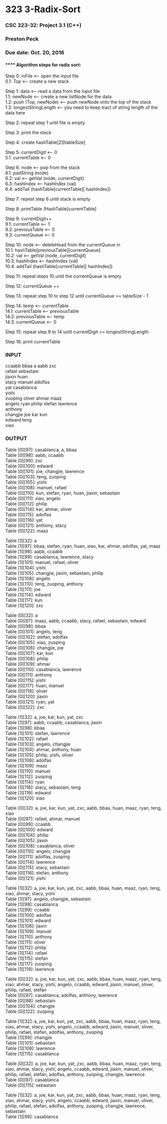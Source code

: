 # 323 3-Radix-Sort<br />
### CSC 323-32: Project 3.1 <Radix Sort> (C++)<br />
### Preston Peck<br />
### Due date: Oct. 20, 2016 <br />

#### **** Algorithm steps for radix sort:<br />

Step 0: inFile <-- open the input file<br />
     0.1: Top <-- create a new stack<br />
     
Step 1: data <-- read a data from the input file<br />
     1.1: newNode <-- create a new listNode for the data<br />
     1.2: push (Top, newNode) <-- push newNode onto the top of the stack<br />
     1.3: longestStringLength <-- you need to keep tract of string length of the data here<br />
     
Step 2: repeat step 1 until file is empty<br />

Step 3: print the stack<br />

Step 4: create hashTable[2][tableSize] <br />

Step 5: currentDigit <-- 0<br />
     5.1: currentTable <-- 0<br />
     
Step 6: node <-- pop from the stack<br />
     6.1: padString (node)<br />
     6.2: val <-- getVal (node, currentDigit)<br />
     6.3: hashIndex <-- hashIndex (val)<br />
     6.4: addTail (hashTable[currentTable][ hashIndex])<br />
     
Step 7: repeat step 6 until stack is empty<br />

Step 8:  printTable (HashTable[currentTable] <br />

Step 9: currentDigit++<br />
     9.1: currentTable <-- 1<br />
     9.2: previousTable <-- 0<br />
     9.3: currentQueue <-- 0<br />
     
Step 10: node <-- deleteHead from the currentQueue in<br />
     10.1: hashTable[previousTable][currentQueue]<br />
     10.2: val <-- getVal (node, currentDigit)<br />
     10.3: hashIndex <-- hashIndex (val) <br />
     10.4: addTail (hashTable[currentTable][ hashIndex])<br />
     
Step 11:  repeat steps 10 until the currentQueue is empty<br />

Step 12: currentQueue ++<br />

Step 13: repeat step 10 to step 12 until currentQueue >= tableSize - 1<br />

Step 14: temp <-- currentTable<br />
     14.1: currentTable <-- previousTable<br />
     14.2: previousTable <-- temp<br />
     14.3: currentQueue <-- 0<br />
     
Step 15: repeat step 9 to 14 until currentDigit >= longestStringLength<br />

Step 16: print currentTable<br />

### INPUT<br />
ccaabb bbaa a aabb zxc<br />
rafael sebastain<br />
jiaxin huan<br />
stacy manuel adolfas<br />
yat casablanca<br />
yishi<br />
zuoping oliver ahmar maaz<br />
angelo ryan philip stefan lawrence<br />
anthony<br />
changjie joe kar kun<br />
edward teng<br />
xiao<br />

### OUTPUT<br />
Table [0][97]: casablanca, a, bbaa<br />
Table [0][98]: aabb, ccaabb<br />
Table [0][99]: zxc<br />
Table [0][100]: edward<br />
Table [0][101]: joe, changjie, lawrence<br />
Table [0][103]: teng, zuoping<br />
Table [0][105]: yishi<br />
Table [0][108]: manuel, rafael<br />
Table [0][110]: kun, stefan, ryan, huan, jiaxin, sebastain<br />
Table [0][111]: xiao, angelo<br />
Table [0][112]: philip<br />
Table [0][114]: kar, ahmar, oliver<br />
Table [0][115]: adolfas<br />
Table [0][116]: yat<br />
Table [0][121]: anthony, stacy<br />
Table [0][122]: maaz<br />

Table [1][32]: a<br />
Table [1][97]: bbaa, stefan, ryan, huan, xiao, kar, ahmar, adolfas, yat, maaz<br />
Table [1][98]: aabb, ccaabb<br />
Table [1][99]: casablanca, lawrence, stacy<br />
Table [1][101]: manuel, rafael, oliver<br />
Table [1][104]: yishi<br />
Table [1][105]: changjie, jiaxin, sebastain, philip<br />
Table [1][108]: angelo<br />
Table [1][110]: teng, zuoping, anthony<br />
Table [1][111]: joe<br />
Table [1][114]: edward<br />
Table [1][117]: kun<br />
Table [1][120]: zxc<br />

Table [0][32]: a<br />
Table [0][97]: maaz, aabb, ccaabb, stacy, rafael, sebastain, edward<br />
Table [0][98]: bbaa<br />
Table [0][101]: angelo, teng<br />
Table [0][102]: stefan, adolfas<br />
Table [0][105]: xiao, zuoping<br />
Table [0][106]: changjie, joe<br />
Table [0][107]: kar, kun<br />
Table [0][108]: philip<br />
Table [0][109]: ahmar<br />
Table [0][110]: casablanca, lawrence<br />
Table [0][111]: anthony<br />
Table [0][115]: yishi<br />
Table [0][117]: huan, manuel<br />
Table [0][118]: oliver<br />
Table [0][120]: jiaxin<br />
Table [0][121]: ryan, yat<br />
Table [0][122]: zxc<br />

Table [1][32]: a, joe, kar, kun, yat, zxc<br />
Table [1][97]: aabb, ccaabb, casablanca, jiaxin<br />
Table [1][98]: bbaa<br />
Table [1][101]: stefan, lawrence<br />
Table [1][102]: rafael<br />
Table [1][103]: angelo, changjie<br />
Table [1][104]: ahmar, anthony, huan<br />
Table [1][105]: philip, yishi, oliver<br />
Table [1][108]: adolfas<br />
Table [1][109]: maaz<br />
Table [1][110]: manuel<br />
Table [1][112]: zuoping<br />
Table [1][114]: ryan<br />
Table [1][116]: stacy, sebastain, teng<br />
Table [1][119]: edward<br />
Table [1][120]: xiao<br />

Table [0][32]: a, joe, kar, kun, yat, zxc, aabb, bbaa, huan, maaz, ryan, teng, xiao<br />
Table [0][97]: rafael, ahmar, manuel<br />
Table [0][99]: ccaabb<br />
Table [0][100]: edward<br />
Table [0][104]: philip<br />
Table [0][105]: jiaxin<br />
Table [0][108]: casablanca, oliver<br />
Table [0][110]: angelo, changjie<br />
Table [0][111]: adolfas, zuoping<br />
Table [0][114]: lawrence<br />
Table [0][115]: stacy, sebastain<br />
Table [0][116]: stefan, anthony<br />
Table [0][121]: yishi<br />

Table [1][32]: a, joe, kar, kun, yat, zxc, aabb, bbaa, huan, maaz, ryan, teng, xiao, ahmar, stacy, yishi<br />
Table [1][97]: angelo, changjie, sebastain<br />
Table [1][98]: casablanca<br />
Table [1][99]: ccaabb<br />
Table [1][100]: adolfas<br />
Table [1][101]: edward<br />
Table [1][106]: jiaxin<br />
Table [1][109]: manuel<br />
Table [1][110]: anthony<br />
Table [1][111]: oliver<br />
Table [1][112]: philip<br />
Table [1][114]: rafael<br />
Table [1][115]: stefan<br />
Table [1][117]: zuoping<br />
Table [1][119]: lawrence<br />

Table [0][32]: a, joe, kar, kun, yat, zxc, aabb, bbaa, huan, maaz, ryan, teng, xiao, ahmar, stacy, yishi, angelo, ccaabb, edward, jiaxin, manuel, oliver, philip, rafael, stefan<br />
Table [0][97]: casablanca, adolfas, anthony, lawrence<br />
Table [0][98]: sebastain<br />
Table [0][104]: changjie<br />
Table [0][122]: zuoping<br />

Table [1][32]: a, joe, kar, kun, yat, zxc, aabb, bbaa, huan, maaz, ryan, teng, xiao, ahmar, stacy, yishi, angelo, ccaabb, edward, jiaxin, manuel, oliver, philip, rafael, stefan, adolfas, anthony, zuoping<br />
Table [1][99]: changjie<br />
Table [1][101]: sebastain<br />
Table [1][108]: lawrence<br />
Table [1][115]: casablanca<br />

Table [0][32]: a, joe, kar, kun, yat, zxc, aabb, bbaa, huan, maaz, ryan, teng, xiao, ahmar, stacy, yishi, angelo, ccaabb, edward, jiaxin, manuel, oliver, philip, rafael, stefan, adolfas, anthony, zuoping, changjie, lawrence<br />
Table [0][97]: casablanca<br />
Table [0][115]: sebastain<br />

Table [1][32]: a, joe, kar, kun, yat, zxc, aabb, bbaa, huan, maaz, ryan, teng, xiao, ahmar, stacy, yishi, angelo, ccaabb, edward, jiaxin, manuel, oliver, philip, rafael, stefan, adolfas, anthony, zuoping, changjie, lawrence, sebastain<br />
Table [1][99]: casablanca<br />
